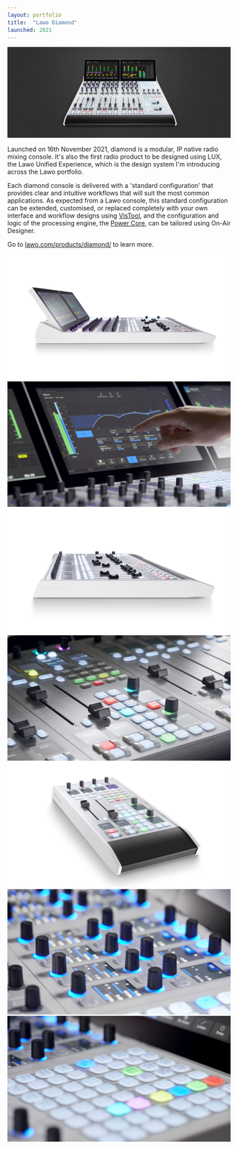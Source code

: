 ```yaml
---
layout: portfolio
title:  "Lawo Diamond"
launched: 2021
---
```


<div class="post-image"><img src="/assets/images/portfolio/lawo-diamond/hero.jpg"></div>

Launched on 16th November 2021, diamond is a modular, IP native radio mixing console. It's also the first radio product to be designed using LUX, the Lawo Unified Experience, which is the design system I'm introducing across the Lawo portfolio.

Each diamond console is delivered with a 'standard configuration' that provides clear and intuitive workflows that will suit the most common applications. As expected from a Lawo console, this standard configuration can be extended, customised, or replaced completely with your own interface and workflow designs using [VisTool](https://lawo.com/products/vistool/), and the configuration and logic of the processing engine, the [Power Core](https://lawo.com/products/power-core/), can be tailored using On-Air Designer.

Go to [lawo.com/products/diamond/](https://lawo.com/products/diamond/) to learn more.

<div class="post-image"><img src="/assets/images/portfolio/lawo-diamond/diamond-side-2.jpg"></div>
<div class="post-image"><img src="/assets/images/portfolio/lawo-diamond/diamond-eq.jpg"></div>
<div class="post-image"><img src="/assets/images/portfolio/lawo-diamond/diamond-side.jpg"></div>
<div class="post-image"><img src="/assets/images/portfolio/lawo-diamond/diamond-combi-2.jpg"></div>
<div class="post-image"><img src="/assets/images/portfolio/lawo-diamond/diamond-combi-angle.jpg"></div>
<div class="post-image"><img src="/assets/images/portfolio/lawo-diamond/diamond-rotary.jpg"></div>
<div class="post-image"><img src="/assets/images/portfolio/lawo-diamond/diamond-user-buttons.jpg"></div>
